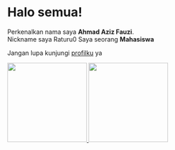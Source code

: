 # Halo semua! 

Perkenalkan nama saya **Ahmad Aziz Fauzi**.\
Nickname saya Raturu0
Saya seorang **Mahasiswa** 

Jangan lupa kunjungi [profilku](https://linktr.ee/raturu0) ya

<p align="left">
<a href="https://github.com/Raturu0">
  <img height="180em" src="https://github-readme-stats-eight-theta.vercel.app/api?username=Raturu0&show_icons=true&theme=algolia&include_all_commits=true&count_private=true"/>
  <img height="180em" src="https://github-readme-stats-eight-theta.vercel.app/api/top-langs/?username=Raturu0&layout=compact&langs_count=8&theme=algolia"/>
</a>
</p>
